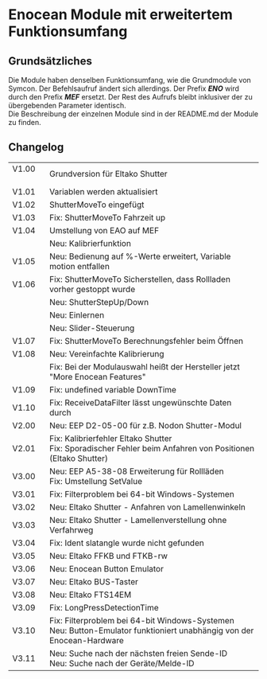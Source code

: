 <!DOCTYPE html>
<html lang="de">
  <head>
    <meta charset="utf-8">
	<meta name="viewport" content="width=device-width">
  </head>

  <body>
	<h1>Enocean Module mit erweitertem Funktionsumfang</h1>
	<h2>Grundsätzliches</h2>
	Die Module haben denselben Funktionsumfang, wie die Grundmodule von Symcon.
	Der Befehlsaufruf ändert sich allerdings. Der Prefix <b><i>ENO</i></b> wird durch den Prefix <b><i>MEF</i></b> ersetzt. Der Rest des Aufrufs bleibt inklusiver der zu übergebenden Parameter identisch.<br>
	Die Beschreibung der einzelnen Module sind in der README.md der Module zu finden.
	<h2>Changelog</h2>
	<table>
	  <tr>
		<td>V1.00 &nbsp;&nbsp;&nbsp;&nbsp;</td>
		<td>Grundversion für Eltako Shutter</td>
	  </tr>
	  <tr>
		<td>V1.01</td>
		<td>Variablen werden aktualisiert</td>
	  </tr>
	  <tr>
		<td>V1.02</td>
		<td>ShutterMoveTo eingefügt</td>
	  </tr>
	  <tr>
		<td>V1.03</td>
		<td>Fix: ShutterMoveTo Fahrzeit up</td>
	  </tr>
	  <tr>
		<td>V1.04</td>
		<td>Umstellung von EAO auf MEF</td>
	  </tr>
	  <tr>
		<td></td>
		<td>Neu: Kalibrierfunktion</td>
	  </tr>
	  <tr>
		<td>V1.05</td>
		<td>Neu: Bedienung auf %-Werte erweitert, Variable motion entfallen</td>
	  </tr>
	  <tr>
		<td>V1.06</td>
		<td>Fix: ShutterMoveTo Sicherstellen, dass Rollladen vorher gestoppt wurde</td>
	  </tr>
	  <tr>
		<td></td>
		<td>Neu: ShutterStepUp/Down</td>
	  </tr>
	  <tr>
		<td></td>
		<td>Neu: Einlernen</td>
	  </tr>
	  <tr>
		<td></td>
		<td>Neu: Slider-Steuerung</td>
	  </tr>
	  <tr>
		<td>V1.07</td>
		<td>Fix: ShutterMoveTo Berechnungsfehler beim Öffnen</td>
	  </tr>
	  <tr>
		<td>V1.08</td>
		<td>Neu: Vereinfachte Kalibrierung</td>
	  </tr>
	  <tr>
		<td></td>
		<td>Fix: Bei der Modulauswahl heißt der Hersteller jetzt "More Enocean Features"</td>
	  </tr>
	  <tr>
		<td>V1.09</td>
		<td>Fix: undefined variable DownTime</td>
	  </tr>
	  <tr>
		<td>V1.10</td>
		<td>Fix: ReceiveDataFilter lässt ungewünschte Daten durch</td>
	  </tr>
	  <tr>
		<td>V2.00</td>
		<td>Neu: EEP D2-05-00 für z.B. Nodon Shutter-Modul</td>
	  </tr>
	  <tr>
		<td>V2.01</td>
		<td>Fix: Kalibrierfehler Eltako Shutter<br>
			Fix: Sporadischer Fehler beim Anfahren von Positionen (Eltako Shutter)</td>
	  </tr>
	  <tr>
		<td>V3.00</td>
		<td>Neu: EEP A5-38-08 Erweiterung für Rollläden<br>
			Fix: Umstellung SetValue</td>
	  </tr>
	  <tr>
		<td>V3.01</td>
		<td>Fix: Filterproblem bei 64-bit Windows-Systemen</td>
	  </tr>
	  <tr>
		<td>V3.02</td>
		<td>Neu: Eltako Shutter - Anfahren von Lamellenwinkeln</td>
	  </tr>
	  <tr>
		<td>V3.03</td>
		<td>Neu: Eltako Shutter - Lamellenverstellung ohne Verfahrweg</td>
	  </tr>
      <tr>
		<td>V3.04</td>
		<td>Fix: Ident slatangle wurde nicht gefunden</td>
	  </tr>
      <tr>
		<td>V3.05</td>
		<td>Neu: Eltako FFKB und FTKB-rw</td>
	  </tr>
      <tr>
		<td>V3.06</td>
		<td>Neu: Enocean Button Emulator</td>
	  </tr>
      <tr>
		<td>V3.07</td>
		<td>Neu: Eltako BUS-Taster</td>
	  </tr>
      <tr>
		<td>V3.08</td>
		<td>Neu: Eltako FTS14EM</td>
	  </tr>
      <tr>
		<td>V3.09</td>
		<td>Fix: LongPressDetectionTime</td>
	  </tr>
	  <tr>
		<td>V3.10</td>
		<td>Fix: Filterproblem bei 64-bit Windows-Systemen<br>
			Neu: Button-Emulator funktioniert unabhängig von der Enocean-Hardware</td>
	  </tr>
	  <tr>
		<td>V3.11</td>
		<td>Neu: Suche nach der nächsten freien Sende-ID<br>
			Neu: Suche nach der Geräte/Melde-ID</td>
	  </tr>
	</table>
  </body>
</html>
